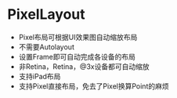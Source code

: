 # PixelLayout
* Pixel布局可根据UI效果图自动缩放布局  
* 不需要Autolayout  
* 设置Frame即可自动完成各设备的布局  
* 非Retina，Retina，@3x设备都可自动缩放  
* 支持iPad布局
* 支持Pixel直接布局，免去了Pixel换算Point的麻烦  

